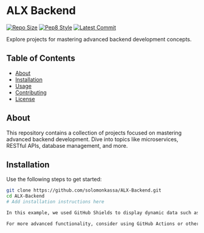 # ALX Backend

[![Repo Size](https://img.shields.io/github/repo-size/solomonkassa/ALX-Backend)](https://github.com/solomonkassa/ALX-Backend)
[![Pep8 Style](https://img.shields.io/badge/code%20style-pep8-brightgreen)](https://www.python.org/dev/peps/pep-0008/)
[![Latest Commit](https://img.shields.io/github/last-commit/solomonkassa/ALX-Backend)](https://github.com/solomonkassa/ALX-Backend/commits)

Explore projects for mastering advanced backend development concepts.

## Table of Contents
- [About](#about)
- [Installation](#installation)
- [Usage](#usage)
- [Contributing](#contributing)
- [License](#license)

## About
This repository contains a collection of projects focused on mastering advanced backend development. Dive into topics like microservices, RESTful APIs, database management, and more.

## Installation
Use the following steps to get started:

```bash
git clone https://github.com/solomonkassa/ALX-Backend.git
cd ALX-Backend
# Add installation instructions here

In this example, we used GitHub Shields to display dynamic data such as the repository size, code style, and the latest commit. These shields automatically update as you make changes to your repository.

For more advanced functionality, consider using GitHub Actions or other CI/CD tools to automatically generate and update sections of your README based on project data. This may involve dynamically generating documentation, charts, or statistics, depending on your specific project needs.


